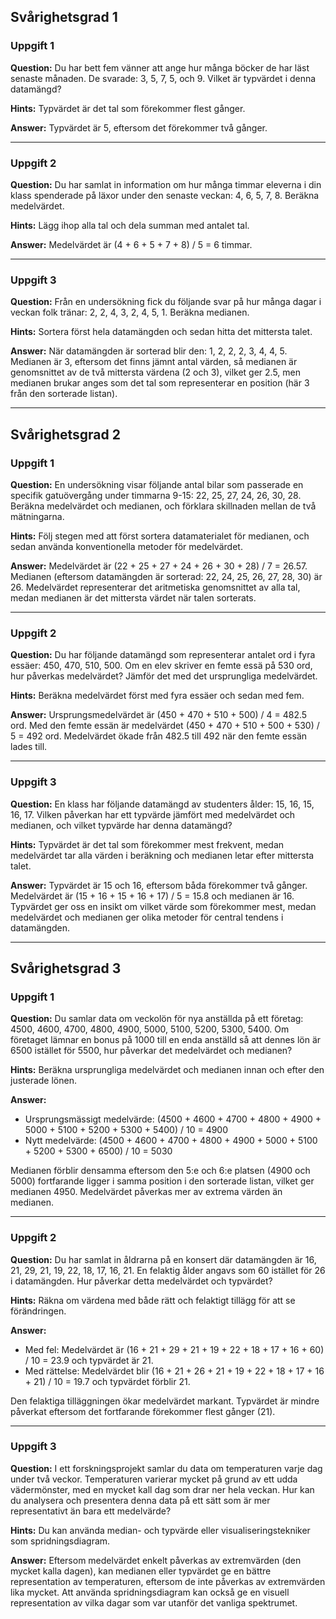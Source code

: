 ## Svårighetsgrad 1

### Uppgift 1

**Question:** Du har bett fem vänner att ange hur många böcker de har läst senaste månaden. De svarade: 3, 5, 7, 5, och 9. Vilket är typvärdet i denna datamängd?

**Hints:** Typvärdet är det tal som förekommer flest gånger.

**Answer:** Typvärdet är 5, eftersom det förekommer två gånger.

---

### Uppgift 2

**Question:** Du har samlat in information om hur många timmar eleverna i din klass spenderade på läxor under den senaste veckan: 4, 6, 5, 7, 8. Beräkna medelvärdet.

**Hints:** Lägg ihop alla tal och dela summan med antalet tal.

**Answer:** Medelvärdet är (4 + 6 + 5 + 7 + 8) / 5 = 6 timmar.

---

### Uppgift 3

**Question:** Från en undersökning fick du följande svar på hur många dagar i veckan folk tränar: 2, 2, 4, 3, 2, 4, 5, 1. Beräkna medianen.

**Hints:** Sortera först hela datamängden och sedan hitta det mittersta talet.

**Answer:** När datamängden är sorterad blir den: 1, 2, 2, 2, 3, 4, 4, 5. Medianen är 3, eftersom det finns jämnt antal värden, så medianen är genomsnittet av de två mittersta värdena (2 och 3), vilket ger 2.5, men medianen brukar anges som det tal som representerar en position (här 3 från den sorterade listan).

---

## Svårighetsgrad 2

### Uppgift 1

**Question:** En undersökning visar följande antal bilar som passerade en specifik gatuövergång under timmarna 9-15: 22, 25, 27, 24, 26, 30, 28. Beräkna medelvärdet och medianen, och förklara skillnaden mellan de två mätningarna.

**Hints:** Följ stegen med att först sortera datamaterialet för medianen, och sedan använda konventionella metoder för medelvärdet.

**Answer:** Medelvärdet är (22 + 25 + 27 + 24 + 26 + 30 + 28) / 7 = 26.57. Medianen (eftersom datamängden är sorterad: 22, 24, 25, 26, 27, 28, 30) är 26. Medelvärdet representerar det aritmetiska genomsnittet av alla tal, medan medianen är det mittersta värdet när talen sorterats.

---

### Uppgift 2

**Question:** Du har följande datamängd som representerar antalet ord i fyra essäer: 450, 470, 510, 500. Om en elev skriver en femte essä på 530 ord, hur påverkas medelvärdet? Jämför det med det ursprungliga medelvärdet.

**Hints:** Beräkna medelvärdet först med fyra essäer och sedan med fem.

**Answer:** Ursprungsmedelvärdet är (450 + 470 + 510 + 500) / 4 = 482.5 ord. Med den femte essän är medelvärdet (450 + 470 + 510 + 500 + 530) / 5 = 492 ord. Medelvärdet ökade från 482.5 till 492 när den femte essän lades till.

---

### Uppgift 3

**Question:** En klass har följande datamängd av studenters ålder: 15, 16, 15, 16, 17. Vilken påverkan har ett typvärde jämfört med medelvärdet och medianen, och vilket typvärde har denna datamängd?

**Hints:** Typvärdet är det tal som förekommer mest frekvent, medan medelvärdet tar alla värden i beräkning och medianen letar efter mittersta talet.

**Answer:** Typvärdet är 15 och 16, eftersom båda förekommer två gånger. Medelvärdet är (15 + 16 + 15 + 16 + 17) / 5 = 15.8 och medianen är 16. Typvärdet ger oss en insikt om vilket värde som förekommer mest, medan medelvärdet och medianen ger olika metoder för central tendens i datamängden.

---

## Svårighetsgrad 3

### Uppgift 1

**Question:** Du samlar data om veckolön för nya anställda på ett företag: 4500, 4600, 4700, 4800, 4900, 5000, 5100, 5200, 5300, 5400. Om företaget lämnar en bonus på 1000 till en enda anställd så att dennes lön är 6500 istället för 5500, hur påverkar det medelvärdet och medianen?

**Hints:** Beräkna ursprungliga medelvärdet och medianen innan och efter den justerade lönen.

**Answer:** 
- Ursprungsmässigt medelvärde: (4500 + 4600 + 4700 + 4800 + 4900 + 5000 + 5100 + 5200 + 5300 + 5400) / 10 = 4900 
- Nytt medelvärde: (4500 + 4600 + 4700 + 4800 + 4900 + 5000 + 5100 + 5200 + 5300 + 6500) / 10 = 5030 

Medianen förblir densamma eftersom den 5:e och 6:e platsen (4900 och 5000) fortfarande ligger i samma position i den sorterade listan, vilket ger medianen 4950. Medelvärdet påverkas mer av extrema värden än medianen.

---

### Uppgift 2

**Question:** Du har samlat in åldrarna på en konsert där datamängden är 16, 21, 29, 21, 19, 22, 18, 17, 16, 21. En felaktig ålder angavs som 60 istället för 26 i datamängden. Hur påverkar detta medelvärdet och typvärdet? 

**Hints:** Räkna om värdena med både rätt och felaktigt tillägg för att se förändringen.

**Answer:** 
- Med fel: Medelvärdet är (16 + 21 + 29 + 21 + 19 + 22 + 18 + 17 + 16 + 60) / 10 = 23.9 och typvärdet är 21. 
- Med rättelse: Medelvärdet blir (16 + 21 + 26 + 21 + 19 + 22 + 18 + 17 + 16 + 21) / 10 = 19.7 och typvärdet förblir 21. 

Den felaktiga tilläggningen ökar medelvärdet markant. Typvärdet är mindre påverkat eftersom det fortfarande förekommer flest gånger (21).

---

### Uppgift 3

**Question:** I ett forskningsprojekt samlar du data om temperaturen varje dag under två veckor. Temperaturen varierar mycket på grund av ett udda vädermönster, med en mycket kall dag som drar ner hela veckan. Hur kan du analysera och presentera denna data på ett sätt som är mer representativt än bara ett medelvärde?

**Hints:** Du kan använda median- och typvärde eller visualiseringstekniker som spridningsdiagram.

**Answer:** Eftersom medelvärdet enkelt påverkas av extremvärden (den mycket kalla dagen), kan medianen eller typvärdet ge en bättre representation av temperaturen, eftersom de inte påverkas av extremvärden lika mycket. Att använda spridningsdiagram kan också ge en visuell representation av vilka dagar som var utanför det vanliga spektrumet.